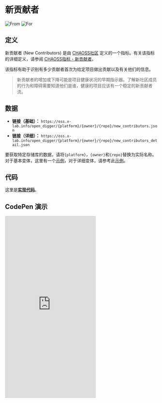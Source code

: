 # 新贡献者

![From](https://img.shields.io/badge/来自-CHAOSS-blue) ![For](https://img.shields.io/badge/用于-仓库-blue)

## 定义

新贡献者 (New Contributors) 是由 [CHAOSS社区](https://chaoss.community) 定义的一个指标。有关该指标的详细定义，请参阅 [CHAOSS指标 - 新贡献者](https://chaoss.community/zh-CN/kb/metric-new-contributors/)。

该指标有助于识别有多少贡献者首次为给定项目做出贡献以及有关他们的信息。

> 新贡献者的增加或下降可能是项目健康状况的早期指示器。了解新社区成员的行为和障碍需要知道他们是谁，健康的项目应该有一个稳定的新贡献者流。

## 数据

- **链接（基础）：** `https://oss.x-lab.info/open_digger/{platform}/{owner}/{repo}/new_contributors.json`
- **链接（详细）：** `https://oss.x-lab.info/open_digger/{platform}/{owner}/{repo}/new_contributors_detail.json`

要获取特定存储库的数据，请将`{platform}`，`{owner}`和`{repo}`替换为实际名称。对于基本变体，这里有一个[示例](https://oss.x-lab.info/open_digger/github/X-lab2017/open-digger/new_contributors.json)，对于详细变体，请参考此[示例](https://oss.x-lab.info/open_digger/github/X-lab2017/open-digger/new_contributors_detail.json)。

## 代码

这里是[**实现代码**](https://github.com/X-lab2017/open-digger/blob/master/src/metrics/chaoss.ts#L862)。

## CodePen 演示

<iframe height="600" scrolling="no" title="OpenDigger - [CHAOSS] Developer Status" src="https://codepen.io/frank-zsy/embed/RwBmpYZ?default-tab=js%2Cresult&editable=true" frameborder="no" loading="lazy" allowtransparency="true" allowfullscreen="true">
  See the Pen <a href="https://codepen.io/frank-zsy/pen/RwBmpYZ">
  OpenDigger - [CHAOSS] Developer Status</a> by Frank Zhao (<a href="https://codepen.io/frank-zsy">@frank-zsy</a>)
  on <a href="https://codepen.io">CodePen</a>.
</iframe>
